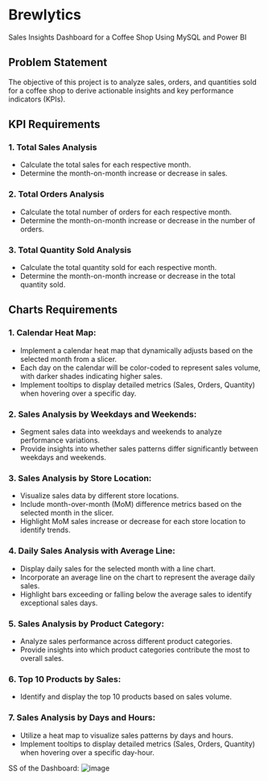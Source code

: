 # Brewlytics
Sales Insights Dashboard for a Coffee Shop Using MySQL and Power BI

## Problem Statement

The objective of this project is to analyze sales, orders, and quantities sold for a coffee shop to derive actionable insights and key performance indicators (KPIs).

## KPI Requirements

### 1. Total Sales Analysis
- Calculate the total sales for each respective month.
- Determine the month-on-month increase or decrease in sales.

### 2. Total Orders Analysis
- Calculate the total number of orders for each respective month.
- Determine the month-on-month increase or decrease in the number of orders.

### 3. Total Quantity Sold Analysis
- Calculate the total quantity sold for each respective month.
- Determine the month-on-month increase or decrease in the total quantity sold.

## Charts Requirements

### 1. Calendar Heat Map:
- Implement a calendar heat map that dynamically adjusts based on the selected month from a slicer.
- Each day on the calendar will be color-coded to represent sales volume, with darker shades indicating higher sales.
- Implement tooltips to display detailed metrics (Sales, Orders, Quantity) when hovering over a specific day.

### 2. Sales Analysis by Weekdays and Weekends:
- Segment sales data into weekdays and weekends to analyze performance variations.
- Provide insights into whether sales patterns differ significantly between weekdays and weekends.

### 3. Sales Analysis by Store Location:
- Visualize sales data by different store locations.
- Include month-over-month (MoM) difference metrics based on the selected month in the slicer.
- Highlight MoM sales increase or decrease for each store location to identify trends.

### 4. Daily Sales Analysis with Average Line:
- Display daily sales for the selected month with a line chart.
- Incorporate an average line on the chart to represent the average daily sales.
- Highlight bars exceeding or falling below the average sales to identify exceptional sales days.

### 5. Sales Analysis by Product Category:
- Analyze sales performance across different product categories.
- Provide insights into which product categories contribute the most to overall sales.

### 6. Top 10 Products by Sales:
- Identify and display the top 10 products based on sales volume.

### 7. Sales Analysis by Days and Hours:
- Utilize a heat map to visualize sales patterns by days and hours.
- Implement tooltips to display detailed metrics (Sales, Orders, Quantity) when hovering over a specific day-hour.

SS of the Dashboard:
![image](https://github.com/user-attachments/assets/80061bd4-4462-4686-b38b-821c2e353758)


